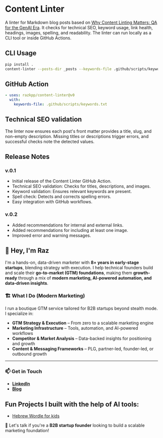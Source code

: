 # Content Linter

A linter for Markdown blog posts based on [Why Content Linting Matters: QA for the GenAI Era](https://www.vcsaga.com/blog/2025-08-05-content-linting-matters).
It checks for technical SEO, keyword usage, link health, headings, images, spelling, and readability.
The linter can run locally as a CLI tool or inside GitHub Actions.

## CLI Usage

```bash
pip install .
content-linter --posts-dir _posts --keywords-file .github/scripts/keywords.txt
```

## GitHub Action

```yaml
- uses: razkpp/content-linter@v0
  with:
    keywords-file: .github/scripts/keywords.txt
```

## Technical SEO validation

The linter now ensures each post's front matter provides a title, slug, and non-empty description.
Missing titles or descriptions trigger errors, and successful checks note the detected values.

## Release Notes

### v.0.1
- Initial release of the Content Linter GitHub Action.
- Technical SEO validation: Checks for titles, descriptions, and images.
- Keyword validation: Ensures relevant keywords are present.
- Spell check: Detects and corrects spelling errors.
- Easy integration with GitHub workflows.

### v.0.2
- Added recommendations for internal and external links.
- Added recommendations for including at least one image.
- Improved error and warning messages.

## 👋 Hey, I'm Raz

I'm a hands-on, data-driven marketer with **8+ years in early-stage startups**, blending strategy with execution. I help technical founders build and scale their **go-to-market (GTM) foundations**, making them **growth-ready** through a mix of **modern marketing, AI-powered automation, and data-driven insights**.

### 🏗 What I Do (Modern Marketing)
I run a boutique GTM service tailored for B2B startups beyond stealth mode. I specialize in:
- **GTM Strategy & Execution** – From zero to a scalable marketing engine
- **Marketing Infrastructure** – Tools, automation, and AI-powered workflows
- **Competitor & Market Analysis** – Data-backed insights for positioning and growth
- **Content & Messaging Frameworks** – PLG, partner-led, founder-led, or outbound growth

---
### 📫 Get in Touch
- **[LinkedIn](https://www.linkedin.com/in/razkaplan/)**
- **[Blog](https://razkaplan.vercel.app/)**

## Fun Projects I built with the help of AI tools:
- [Hebrew Wordle for kids](https://base44.app/apps-show/-2fc96a8e)

🚀 Let's talk if you're a **B2B startup founder** looking to build a scalable marketing foundation!
